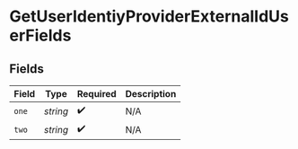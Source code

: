 # GetUserIdentiyProviderExternalIdUserFields


## Fields

| Field              | Type               | Required           | Description        |
| ------------------ | ------------------ | ------------------ | ------------------ |
| `one`              | *string*           | :heavy_check_mark: | N/A                |
| `two`              | *string*           | :heavy_check_mark: | N/A                |